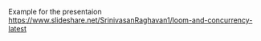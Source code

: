  Example for the presentaion https://www.slideshare.net/SrinivasanRaghavan1/loom-and-concurrency-latest
